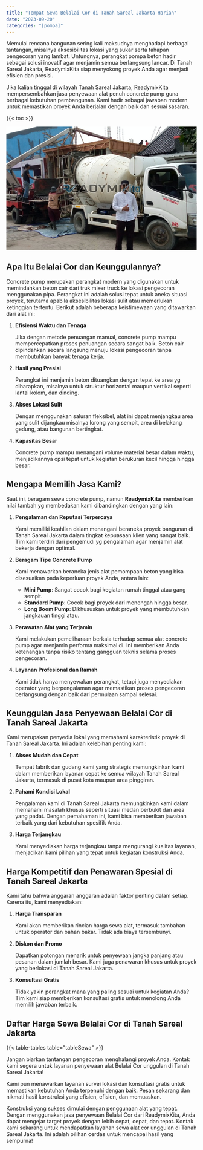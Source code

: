 ```yaml
---
title: "Tempat Sewa Belalai Cor di Tanah Sareal Jakarta Harian"
date: "2023-09-20"
categories: "[pompa]"
---
```


Memulai rencana bangunan sering kali maksudnya menghadapi berbagai tantangan, misalnya aksesibilitas lokasi yang sukar serta tahapan pengecoran yang lambat. Untungnya, perangkat pompa beton hadir sebagai solusi inovatif agar menjamin semua berlangsung lancar. Di Tanah Sareal Jakarta, ReadymixKita siap menyokong proyek Anda agar menjadi efisien dan presisi.

Jika kalian tinggal di wilayah Tanah Sareal Jakarta, ReadymixKita mempersembahkan jasa penyewaan alat penuh concrete pump guna berbagai kebutuhan pembangunan. Kami hadir sebagai jawaban modern untuk memastikan proyek Anda berjalan dengan baik dan sesuai sasaran.

{{< toc >}}

![Tempat Sewa Belalai Cor di Tanah Sareal Jakarta Harian](/images/pompa/sewa-pompa-22.jpg)

## Apa Itu Belalai Cor dan Keunggulannya?

Concrete pump merupakan perangkat modern yang digunakan untuk memindahkan beton cair dari truk mixer truck ke lokasi pengecoran menggunakan pipa. Perangkat ini adalah solusi tepat untuk aneka situasi proyek, terutama apabila aksesibilitas lokasi sulit atau memerlukan ketinggian tertentu. Berikut adalah beberapa keistimewaan yang ditawarkan dari alat ini:

1. **Efisiensi Waktu dan Tenaga**

   Jika dengan metode penuangan manual, concrete pump mampu mempercepatkan proses penuangan secara sangat baik. Beton cair dipindahkan secara langsung menuju lokasi pengecoran tanpa membutuhkan banyak tenaga kerja.

2. **Hasil yang Presisi**

   Perangkat ini menjamin beton dituangkan dengan tepat ke area yg diharapkan, misalnya untuk struktur horizontal maupun vertikal seperti lantai kolom, dan dinding.

3. **Akses Lokasi Sulit**

   Dengan menggunakan saluran fleksibel, alat ini dapat menjangkau area yang sulit dijangkau misalnya lorong yang sempit, area di belakang gedung, atau bangunan bertingkat.

4. **Kapasitas Besar**

   Concrete pump mampu menangani volume material besar dalam waktu, menjadikannya opsi tepat untuk kegiatan berukuran kecil hingga hingga besar.

## Mengapa Memilih Jasa Kami?

Saat ini, beragam sewa concrete pump, namun **ReadymixKita** memberikan nilai tambah yg membedakan kami dibandingkan dengan yang lain:

1. **Pengalaman dan Reputasi Terpercaya**

   Kami memiliki keahlian dalam menangani beraneka proyek bangunan di Tanah Sareal Jakarta dalam tingkat kepuasaan klien yang sangat baik. Tim kami terdiri dari pengemudi yg pengalaman agar menjamin alat bekerja dengan optimal.

2. **Beragam Tipe Concrete Pump**

   Kami menawarkan beraneka jenis alat pemompaan beton yang bisa disesuaikan pada keperluan proyek Anda, antara lain:
   - **Mini Pump**: Sangat cocok bagi kegiatan rumah tinggal atau gang sempit.
   - **Standard Pump**: Cocok bagi proyek dari menengah hingga besar.
   - **Long Boom Pump**: Dikhususkan untuk proyek yang membutuhkan jangkauan tinggi atau.

3. **Perawatan Alat yang Terjamin**

   Kami melakukan pemeliharaan berkala terhadap semua alat concrete pump agar menjamin performa maksimal di. Ini memberikan Anda ketenangan tanpa risiko tentang gangguan teknis selama proses pengecoran.

4. **Layanan Profesional dan Ramah**

   Kami tidak hanya menyewakan perangkat, tetapi juga menyediakan operator yang berpengalaman agar memastikan proses pengecoran berlangsung dengan baik dari permulaan sampai selesai.

## Keunggulan Jasa Penyewaan Belalai Cor di Tanah Sareal Jakarta

Kami merupakan penyedia lokal yang memahami karakteristik proyek di Tanah Sareal Jakarta. Ini adalah kelebihan penting kami:

1. **Akses Mudah dan Cepat**

   Tempat fabrik dan gudang kami yang strategis memungkinkan kami dalam memberikan layanan cepat ke semua wilayah Tanah Sareal Jakarta, termasuk di pusat kota maupun area pinggiran.

2. **Pahami Kondisi Lokal**

   Pengalaman kami di Tanah Sareal Jakarta memungkinkan kami dalam memahami masalah khusus seperti situasi medan berbukit dan area yang padat. Dengan pemahaman ini, kami bisa memberikan jawaban terbaik yang dari kebutuhan spesifik Anda.

3. **Harga Terjangkau**

   Kami menyediakan harga terjangkau tanpa mengurangi kualitas layanan, menjadikan kami pilihan yang tepat untuk kegiatan konstruksi Anda.

## Harga Kompetitif dan Penawaran Spesial di Tanah Sareal Jakarta

Kami tahu bahwa anggaran anggaran adalah faktor penting dalam setiap. Karena itu, kami menyediakan:

1. **Harga Transparan**

   Kami akan memberikan rincian harga sewa alat, termasuk tambahan untuk operator dan bahan bakar. Tidak ada biaya tersembunyi.

2. **Diskon dan Promo**

   Dapatkan potongan menarik untuk penyewaan jangka panjang atau pesanan dalam jumlah besar. Kami juga penawaran khusus untuk proyek yang berlokasi di Tanah Sareal Jakarta.

3. **Konsultasi Gratis**

   Tidak yakin perangkat mana yang paling sesuai untuk kegiatan Anda? Tim kami siap memberikan konsultasi gratis untuk menolong Anda memilih jawaban terbaik.

## Daftar Harga Sewa Belalai Cor di Tanah Sareal Jakarta

{{< table-tables table="tableSewa" >}}

Jangan biarkan tantangan pengecoran menghalangi proyek Anda. Kontak kami segera untuk layanan penyewaan alat Belalai Cor unggulan di Tanah Sareal Jakarta!

Kami pun menawarkan layanan survei lokasi dan konsultasi gratis untuk memastikan kebutuhan Anda terpenuhi dengan baik. Pesan sekarang dan nikmati hasil konstruksi yang efisien, efisien, dan memuaskan.

Konstruksi yang sukses dimulai dengan penggunaan alat yang tepat. Dengan menggunakan jasa penyewaan Belalai Cor dari ReadymixKita, Anda dapat mengejar target proyek dengan lebih cepat, cepat, dan tepat. Kontak kami sekarang untuk mendapatkan layanan sewa alat cor unggulan di Tanah Sareal Jakarta. Ini adalah pilihan cerdas untuk mencapai hasil yang sempurna!